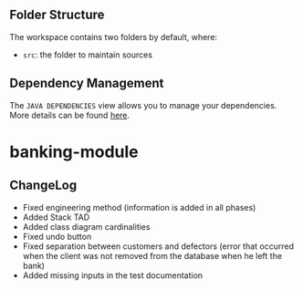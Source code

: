 
## Folder Structure

The workspace contains two folders by default, where:

- `src`: the folder to maintain sources

## Dependency Management

The `JAVA DEPENDENCIES` view allows you to manage your dependencies. More details can be found [here](https://github.com/microsoft/vscode-java-pack/blob/master/release-notes/v0.9.0.md#work-with-jar-files-directly).
# banking-module

## ChangeLog

- Fixed engineering method (information is added in all phases)
- Added Stack TAD
- Added class diagram cardinalities
- Fixed undo button
- Fixed separation between customers and defectors (error that occurred when the client was not removed from the database when he left the bank)
- Added missing inputs in the test documentation
